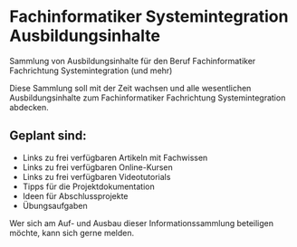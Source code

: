 # Fachinformatiker Systemintegration Ausbildungsinhalte
Sammlung von Ausbildungsinhalte für den Beruf Fachinformatiker Fachrichtung Systemintegration (und mehr)

Diese Sammlung soll mit der Zeit wachsen und alle wesentlichen Ausbildungsinhalte zum Fachinformatiker Fachrichtung Systemintegration abdecken.

## Geplant sind:
* Links zu frei verfügbaren Artikeln mit Fachwissen
* Links zu frei verfügbaren Online-Kursen
* Links zu frei verfügbaren Videotutorials
* Tipps für die Projektdokumentation
* Ideen für Abschlussprojekte
* Übungsaufgaben

Wer sich am Auf- und Ausbau dieser Informationssammlung beteiligen möchte, kann sich gerne melden.

